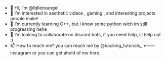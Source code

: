 - 👋 Hi, I’m @fqllenxangel
- 👀 I’m interested in aesthetic videos , gaming , and interesting projects people make!
- 🌱 I’m currently learning C++, but i know some python wich im still progressing hehe
- 💞️ I’m looking to collaborate on discord bots, if you need help, ill help out :)
- 📫 How to reach me?  you can reach me by @hacking_tutorials_ <--- instagram or you can get ahold of me here.

<!---
fqllenxangel/fqllenxangel is a ✨ special ✨ repository because its `README.md` (this file) appears on your GitHub profile.
You can click the Preview link to take a look at your changes.
--->
